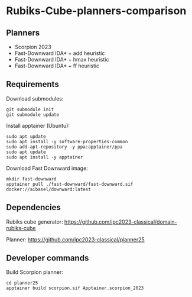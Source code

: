 # Rubiks-Cube-planners-comparison

## Planners

- Scorpion 2023
- Fast-Downward IDA* + add heuristic
- Fast-Downward IDA* + hmax heuristic
- Fast-Downward IDA* + ff heuristic

## Requirements

Download submodules:

    git submodule init
    git submodule update

Install apptainer (Ubuntu):

    sudo apt update
    sudo apt install -y software-properties-common
    sudo add-apt-repository -y ppa:apptainer/ppa
    sudo apt update
    sudo apt install -y apptainer

Download Fast Downward image:

    mkdir fast-downward
    apptainer pull ./fast-downward/fast-downward.sif docker://aibasel/downward:latest

## Dependencies

Rubiks cube generator: https://github.com/ipc2023-classical/domain-rubiks-cube

Planner: https://github.com/ipc2023-classical/planner25

## Developer commands

Build Scorpion planner:

    cd planner25
    apptainer build scorpion.sif Apptainer.scorpion_2023





